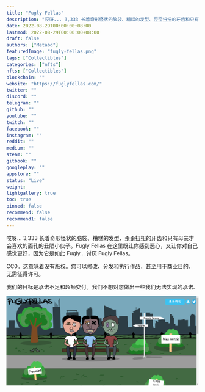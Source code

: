 ```yaml
---
title: "Fugly Fellas"
description: "哎呀... 3,333 长着奇形怪状的脑袋、糟糕的发型、歪歪扭扭的牙齿和只有母亲才会喜欢的面孔的丑陋小伙子。"
date: 2022-08-29T00:00:00+08:00
lastmod: 2022-08-29T00:00:00+08:00
draft: false
authors: ["Metabd"]
featuredImage: "fugly-fellas.png"
tags: ["Collectibles"]
categories: ["nfts"]
nfts: ["Collectibles"]
blockchain: ""
website: "https://fuglyfellas.com/"
twitter: ""
discord: ""
telegram: ""
github: ""
youtube: ""
twitch: ""
facebook: ""
instagram: ""
reddit: ""
medium: ""
steam: ""
gitbook: ""
googleplay: ""
appstore: ""
status: "Live"
weight: 
lightgallery: true
toc: true
pinned: false
recommend: false
recommend1: false
---
```

哎呀... 3,333 长着奇形怪状的脑袋、糟糕的发型、歪歪扭扭的牙齿和只有母亲才会喜欢的面孔的丑陋小伙子。Fugly Fellas 在这里既让你感到恶心，又让你对自己感觉更好，因为它是如此 Fugly... 讨厌 Fugly Fellas。

CC0。这意味着没有版权。您可以修改、分发和执行作品，甚至用于商业目的，无需征得许可。

我们的目标是承诺不足和超额交付。我们不想对您做出一些我们无法实现的承诺.

![nft](51233123213.png)